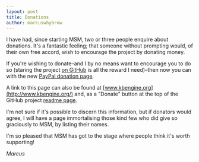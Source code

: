 ```yaml
---
layout: post
title: Donations
author: marcuswhybrow
---
```


I have had, since starting MSM, two or three people enquire about donations. It's a fantastic feeling; that someone without prompting would, of their own free accord, wish to encourage the project by donating money.

If you're wishing to donate–and I by no means want to encourage you to do so (staring the project [on GitHub][star] is all the reward I need)–then now you can with the new [PayPal donation page][paypal].

A link to this page can also be found at [www.kbengine.org](http://www.kbengine.org/) and, as a "Donate" button at the top of the GitHub project [readme page][readme].

I'm not sure if it's possible to discern this information, but if donators would agree, I will have a page immortalising those kind few who did give so graciously to MSM, by listing their names.

I'm so pleased that MSM has got to the stage where people think it's worth supporting!

*Marcus*

[readme]: https://github.com/kbengine/kbengine#readme
[star]: https://github.com/kbengine/kbengine
[paypal]: https://www.paypal.com/cgi-bin/webscr?cmd=_s-xclick&hosted_button_id=NSMU5PADHVMXC